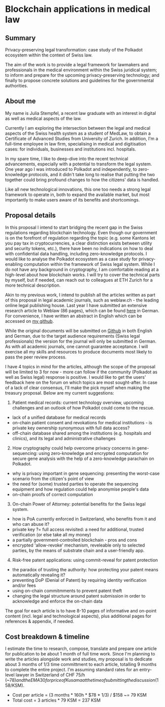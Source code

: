 # Blockchain applications in medical law

## Summary

Privacy-preserving legal transformation: case study of the Polkadot ecosystem within the context of Swiss law.

The aim of the work is to provide a legal framework for lawmakers and professionals in the medical environment within the Swiss juridical system; to inform and prepare for the upcoming privacy-preserving technology; and finally to propose concrete solutions and guidelines for the governmental authorities.

## About me

My name is Julia Stempfel, a recent law graduate with an interest in digital as well as medical aspects of the law.

Currently I am exploring the intersection between the legal and medical aspects of the Swiss health system as a student of MedLaw, to obtain a Certificate of Advanced Studies from University of Zurich. In addition, I'm a full-time employee in law firm, specialising in medical and digitisation cases: for individuals, businesses and institutions incl. hospitals.

In my spare time, I like to deep-dive into the recent technical advancements, especially with a potential to transform the legal system. One year ago I was introduced to Polkadot and independently, to zero-knowledge protocols, and it didn't take long to realise that putting the two together could bring profound changes to how the citizens' data is handled.

Like all new technological innovations, this one too needs a strong legal framework to operate in, both to expand the available market, but most importantly to make users aware of its benefits and shortcomings.


## Proposal details

In this proposal I intend to start bridging the recent gap in the Swiss regulations regarding blockchain technology. Even though our government is on the forefront of regulation regarding the topic (e.g. some Kantons let you pay tax in cryptocurrencies, a clear distinction exists between utility and security tokens, etc.), there have been no indications on how to deal with confidential data handling, including zero-knowledge protocols. I would like to analyse the Polkadot ecosystem as a case study for privacy-enabling computation within the framework of Swiss legal system. While I do not have any background in cryptography, I am comfortable reading at a high-level about how blockchain works. I will try to cover the technical parts by myself, but if needed, can reach out to colleagues at ETH Zurich for a more technical description.

Akin to my previous work, I intend to publish all the articles written as part of this proposal in legal academic journals, such as weblaw.ch - the leading online legal publishing house. Last year I have submitted an extensive research article to Weblaw (86 pages), which can be found [here](https://www.weblaw.ch/competence/weblaw_inside/weblaw_aktuell/2022/2/neu_erschienen_stempfel.html) in German. For convenience, I have written an abstract in English which can be accessed on [my github](./abstract_GP_training_legal_guidance.md).

While the original documents will be submitted on [Github](https://github.com/legal-julia/polkadot-in-swiss-law) in both English and German, due to the target audience requirements (Swiss legal professionals) the version for the journal will only be submitted in German. As with all academic journals, one cannot guarantee acceptance. I will exercise all my skills and resources to produce documents most likely to pass the peer review process.

I have 4 topics in mind for the articles, although the scope of the proposal will be limited to 3 for now - more can follow if the community (Polkadot as well as Swiss legal) response is positive. I would like to get the users' feedback here on the forum on which topics are most sought-after. In case of a lack of clear consensus, I'll make the pick myself when making the treasury proposal. Below are my current suggestions:

1. Patient medical records: current technology overview, upcoming challenges and an outlook of how Polkadot could come to the rescue.

- lack of a unified database for medical records
- on-chain patient consent and revokations for medical institutions - is private key ownership synonymous with full data access?
- off-chain database shared among the institutions (e.g. hospitals and clinics), and its legal and administrative challenges

2. How cryptography could help overcome privacy concerns in gene-sequencing: using zero-knowledge and encrypted computation for secure gene analysis with the help of a zero-knowledge parachain on Polkadot.

- why is privacy important in gene sequencing: presenting the worst-case scenario from the citizen's point of view
- the need for (some) trusted parties to operate the sequencing equipment and how regulation could help anonymise people's data
- on-chain proofs of correct computation

3. On-chain Power of Attorney: potential benefits for the Swiss legal system.

- how is PoA currently enforced in Switzerland, who benefits from it and who can abuse it?
- private key ?= full access revisited: a need for additional, trusted verification (or else take all my money)
- a partially government-controlled blockchain - pros and cons
- encrypted 'allow-revoke' mechanism, reveleable only to selected parties, by the means of substrate chain and a user-friendly app.

4. Risk-free patent applications: using commit-reveal for patent protection

- the paradox of trusting the authority: how protecting your patent means automatically revealing it?
- preventing DoP (Denial of Patent) by requiring identity verification and/or fees
- using on-chain commitmments to prevent patent theft
- changing the legal structure around patent submission in order to acknowledge and enforce the on-chain data

The goal for each article is to have 8-10 pages of informative and on-point content (incl. legal and technological aspects), plus additional pages for references & appendix, if needed.

## Cost breakdown & timeline

I estimate the time to research, compose, translate and prepare one article for publication to be about 1 month of full time work. Since I'm planning to write the articles alongside work and studies, my proposal is to dedicate about 3 months of 1/3 time committment to each article, totalling 9 months to complete the entire project. I'm assuming standard rates for an entry-level lawyer in Switzerland of CHF 75/h (~$78) and the EMA30 for price of Kusama at the time of submitting the discussion ($158/KSM).

- Cost per article = (3 months * 160h * $78 * 1/3) / $158 ~= 79 KSM
- Total cost = 3 articles * 79 KSM = 237 KSM

